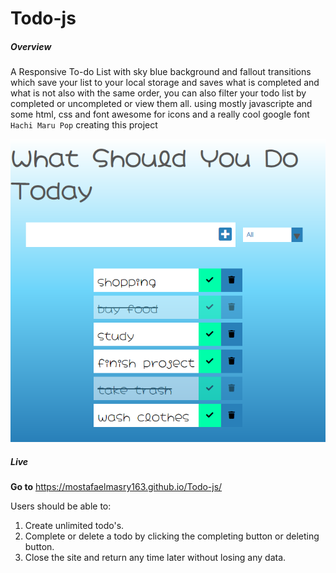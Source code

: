 # Todo-js

##### Overview

A Responsive To-do List with sky blue background and fallout transitions which save your list to your local storage and saves what is completed and what is not also with the same order, you can also filter your todo list by completed or uncompleted or view them all. using mostly javascripte and some html, css and font awesome for icons and a really cool google font `Hachi Maru Pop` creating this project 

![Todo-js](https://github.com/mostafaelmasry163/Todo-js/blob/master/screencapture.png)


##### Live	
**Go to** https://mostafaelmasry163.github.io/Todo-js/

Users should be able to:	

1. Create unlimited todo's.	
2. Complete or delete a todo by clicking the completing button or deleting button.
3. Close the site and return any time later without losing any data.
